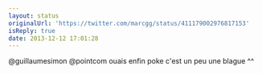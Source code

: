 ```yaml
---
layout: status
originalUrl: 'https://twitter.com/marcgg/status/411179002976817153'
isReply: true
date: 2013-12-12 17:01:28
---
```


@guillaumesimon @pointcom ouais enfin poke c'est un peu une blague ^^
